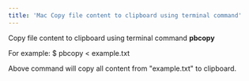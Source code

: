 ```yaml
---
title: 'Mac Copy file content to clipboard using terminal command'
---
```


Copy file content to clipboard using terminal command
**pbcopy**

For example:
$ pbcopy < example.txt

Above command will copy all content from "example.txt" to clipboard.